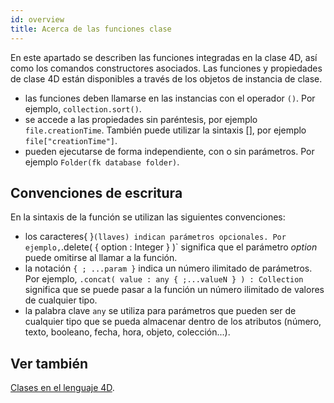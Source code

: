 ```yaml
---
id: overview
title: Acerca de las funciones clase
---
```


En este apartado se describen las funciones integradas en la clase 4D, así como los comandos constructores asociados. Las funciones y propiedades de clase 4D están disponibles a través de los objetos de instancia de clase.

- las funciones deben llamarse en las instancias con el operador `()`. Por ejemplo, `collection.sort()`.
- se accede a las propiedades sin paréntesis, por ejemplo `file.creationTime`. También puede utilizar la sintaxis \[], por ejemplo `file["creationTime"]`.
- pueden ejecutarse de forma independiente, con o sin parámetros. Por ejemplo `Folder(fk database folder)`.

## Convenciones de escritura

En la sintaxis de la función se utilizan las siguientes convenciones:

- los caracteres{ }`(llaves) indican parámetros opcionales. Por ejemplo,`.delete( { option : Integer } )\` significa que el parámetro *option* puede omitirse al llamar a la función.
- la notación `{ ; ...param }` indica un número ilimitado de parámetros. Por ejemplo, `.concat( value : any { ;...valueN } ) : Collection` significa que se puede pasar a la función un número ilimitado de valores de cualquier tipo.
- la palabra clave `any` se utiliza para parámetros que pueden ser de cualquier tipo que se pueda almacenar dentro de los atributos (número, texto, booleano, fecha, hora, objeto, colección...).

## Ver también

[Clases en el lenguaje 4D](../Concepts/classes.md).
